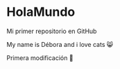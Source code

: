 # HolaMundo

Mi primer repositorio en GitHub

My name is Débora and i love cats 😸

Primera modificación 🤙

